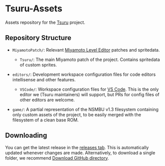 # Tsuru-Assets
Assets repository for the [Tsuru](https://github.com/Luminyx1/Tsuru-Dev) project.

## Repository Structure
- `MiyamotoPatch/`: Relevant [Miyamoto Level Editor](https://github.com/aboood40091/Miyamoto) patches and spritedata.
  - `Tsuru/`: The main Miyamoto patch of the project. Contains spritedata of custom sprites.

- `editors/`: Development workspace configuration files for code editors intellisense and other features.
  - `VSCode/`: Workspace configuration files for [VS Code](https://code.visualstudio.com/). This is the only editor we (Tsuru maintainers) will support, but PRs for config files of other editors are welcome.

- `game/`: A partial representation of the NSMBU v1.3 filesystem containing only custom assets of the project, to be easily merged with the filesystem of a clean base ROM.

## Downloading
You can get the latest release in the [releases tab](https://github.com/Zenith-Team/Tsuru-Assets/releases/latest). This is automatically updated whenever changes are made.
Alternatively, to download a single folder, we recommend [Download GitHub directory](https://download-directory.github.io/).
